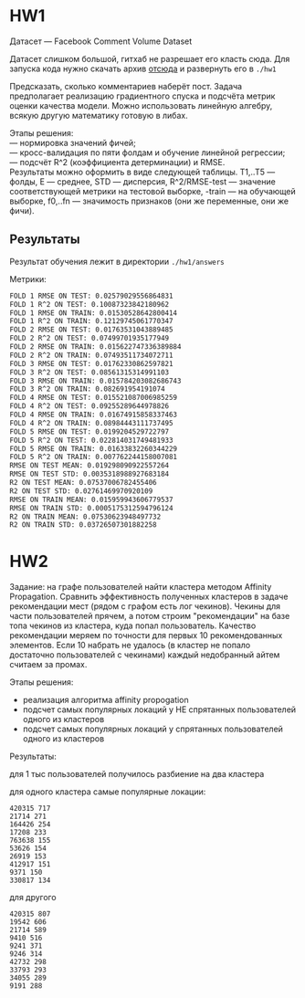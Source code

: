 # HW1

Датасет — Facebook Comment Volume Dataset

Датасет слишком большой, гитхаб не разрешает его класть сюда.
Для запуска кода нужно скачать архив [отсюда](https://drive.google.com/file/d/1BZ08fAAY4_6Pi5QTpq668gFj0nsIWZji/view?usp=sharing) и развернуть его в `./hw1`

Предсказать, сколько комментариев наберёт пост. Задача предполагает реализацию градиентного спуска и подсчёта метрик оценки качества модели. Можно использовать линейную алгебру, всякую другую математику готовую в либах.  

Этапы решения:  
— нормировка значений фичей;  
— кросс-валидация по пяти фолдам и обучение линейной регрессии;  
— подсчёт R^2 (коэффициента детерминации) и RMSE.  
Результаты можно оформить в виде следующей таблицы. T1,..T5 — фолды, E — среднее, STD — дисперсия, R^2/RMSE-test — значение соответствующей метрики на тестовой выборке, -train — на обучающей выборке, f0,..fn — значимость признаков (они же переменные, они же фичи).

## Результаты
Результат обучения лежит в директории `./hw1/answers`

Метрики:
```sh
FOLD 1 RMSE ON TEST: 0.02579029556864831
FOLD 1 R^2 ON TEST: 0.10087323842180962
FOLD 1 RMSE ON TRAIN: 0.01530528642800414
FOLD 1 R^2 ON TRAIN: 0.12129745061770347
FOLD 2 RMSE ON TEST: 0.01763531043889485
FOLD 2 R^2 ON TEST: 0.07499701935177949
FOLD 2 RMSE ON TRAIN: 0.015622747336389884
FOLD 2 R^2 ON TRAIN: 0.07493511734072711
FOLD 3 RMSE ON TEST: 0.01762330862597821
FOLD 3 R^2 ON TEST: 0.08561315314991103
FOLD 3 RMSE ON TRAIN: 0.015784203082686743
FOLD 3 R^2 ON TRAIN: 0.082691954191074
FOLD 4 RMSE ON TEST: 0.015521087006985259
FOLD 4 R^2 ON TEST: 0.09255289644978826
FOLD 4 RMSE ON TRAIN: 0.01674915858337463
FOLD 4 R^2 ON TRAIN: 0.08984443111737495
FOLD 5 RMSE ON TEST: 0.0199204529722797
FOLD 5 R^2 ON TEST: 0.022814031749481933
FOLD 5 RMSE ON TRAIN: 0.01633832260344229
FOLD 5 R^2 ON TRAIN: 0.007762244158007081
RMSE ON TEST MEAN: 0.019298090922557264
RMSE ON TEST STD: 0.0035318988927683184
R2 ON TEST MEAN: 0.07537006782455406
R2 ON TEST STD: 0.02761469970920109
RMSE ON TRAIN MEAN: 0.015959943606779537
RMSE ON TRAIN STD: 0.0005175312594796124
R2 ON TRAIN MEAN: 0.07530623948497732
R2 ON TRAIN STD: 0.03726507301882258
```

# HW2

Задание: на графе пользователей найти кластера методом Affinity Propagation. Сравнить эффективность полученных кластеров в задаче рекомендации мест (рядом с графом есть лог чекинов). Чекины для части пользователей прячем, а потом строим "рекомендации" на базе топа чекинов из кластера, куда попал пользователь. Качество рекомендации меряем по точности для первых 10 рекомендованных элементов. Если 10 набрать не удалось (в кластер не попало достаточно пользователей с чекинами) каждый недобранный айтем считаем за промах.

Этапы решения:
- реализация алгоритма affinity propogation
- подсчет самых популярных локаций у НЕ спрятанных пользователей одного из кластеров
- подсчет самых популярных локаций у спрятанных пользователей одного из кластеров

Результаты:

для 1 тыс пользователей получилось разбиение на два кластера

для одного кластера самые популярные локации:
```
420315 717
21714 271
164426 254
17208 233
763638 155
53626 154
26919 153
412917 151
9371 150
330817 134
```

для другого
```
420315 807
19542 606
21714 589
9410 516
9241 371
9246 314
42732 298
33793 293
34055 289
9191 288
```
